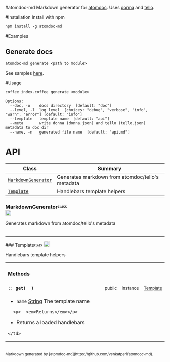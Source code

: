 #atomdoc-md
Markdown generator for [atomdoc](https://github.com/atom/atomdoc).
Uses [donna]() and [tello]().

#Installation
Install with npm
```
npm install -g atomdoc-md
```

#Examples
## Generate docs
```
atomdoc-md generate <path to module>
```

See samples [here](https://github.com/venkatperi/atomdoc-md).

#Usage

```
coffee index.coffee generate <module>

Options:
  --doc, -o    docs directory  [default: "doc"]
  --level, -l  log level  [choices: "debug", "verbose", "info", "warn", "error"] [default: "info"]
  --template   template name  [default: "api"]
  --meta       write donna (donna.json) and tello (tello.json) metadata to doc dir
  --name, -n   generated file name  [default: "api.md"]
```

# <a name='classes'>API</a>

Class |  Summary
------| ------------
<code>[MarkdownGenerator](#class-MarkdownGenerator)</code> | Generates markdown from atomdoc/tello's metadata
<code>[Template](#class-Template)</code> | Handlebars template helpers


### <a name="class-MarkdownGenerator">MarkdownGenerator</a><b><sub><sup><code>CLASS </code></sup></sub></b><a href="#classes"><img src="https://rawgit.com/venkatperi/atomdoc-md/master/assets/octicons/arrow-up.svg" alt="Back to Class List" height= "18px"></a>

<p>Generates markdown from atomdoc/tello&#39;s metadata</p>


<table width="100%">
</table>

<hr/>
### <a name="class-Template">Template</a><b><sub><sup><code>CLASS </code></sup></sub></b><a href="#classes"><img src="https://rawgit.com/venkatperi/atomdoc-md/master/assets/octicons/arrow-up.svg" alt="Back to Class List" height= "18px"></a>

<p>Handlebars template helpers</p>


<table width="100%">
  <tr>
    <td colspan="4"><h4>Methods</h4></td>
  </tr>
  
  <tr>
    <td><code>:: <b>get(</b>  <b>)</b></code></td>
    <td width="8%" align="center"><sub>public</sub></td>
    <td width="8%" align="center"><sub>instance</sub></td>
    <td width="8%" align="center"><sub><a href="#class-Template">Template</a></sub></td>
  </tr>
  <tr>
    <td colspan="4">
      <ul>
  <li><code>name</code> <a href="https://developer.mozilla.org/en-US/docs/Web/JavaScript/Reference/Global_Objects/String">String</a> The template name</li>
  </ul>
  
      
      <p>  <em>Returns</em></p>
  <ul>
  <li>Returns a loaded handlebars</li>
  </ul>
  
    </td>
  </tr>
  
</table>




<br>
<sub>Markdown generated by [atomdoc-md](https://github.com/venkatperi/atomdoc-md).</sub>
